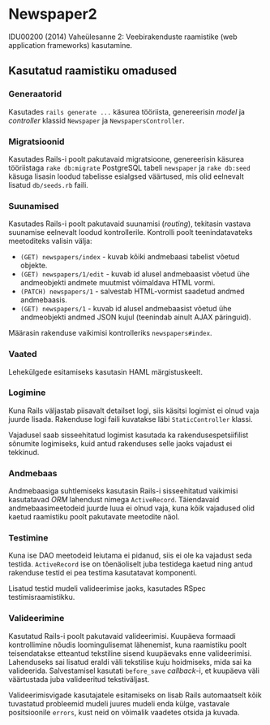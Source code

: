 # Newspaper2

IDU00200 (2014) Vaheülesanne 2: Veebirakenduste raamistike (web application frameworks) kasutamine.


## Kasutatud raamistiku omadused


### Generaatorid

Kasutades `rails generate ...` käsurea tööriista, genereerisin *model* ja *controller* klassid
`Newspaper` ja `NewspapersController`.


### Migratsioonid

Kasutades Rails-i poolt pakutavaid migratsioone, genereerisin käsurea tööriistaga `rake db:migrate`
PostgreSQL tabeli `newspaper` ja `rake db:seed` käsuga lisasin loodud tabelisse esialgsed väärtused,
mis olid eelnevalt lisatud `db/seeds.rb` faili.


### Suunamised

Kasutades Rails-i poolt pakutavaid suunamisi (*routing*), tekitasin vastava suunamise eelnevalt loodud
kontrollerile. Kontrolli poolt teenindatavateks meetoditeks valisin välja:

  * `(GET) newspapers/index` - kuvab kõiki andmebaasi tabelist võetud objekte.
  * `(GET) newspapers/1/edit` - kuvab id alusel andmebaasist võetud ühe andmeobjekti andmete
    muutmist võimaldava HTML vormi.
  * `(PATCH) newspapers/1` - salvestab HTML-vormist saadetud andmed andmebaasis.
  * `(GET) newspapers/1` - kuvab id alusel andmebaasist võetud ühe andmeobjekti andmed JSON kujul
    (teenindab ainult AJAX päringuid).

Määrasin rakenduse vaikimisi kontrolleriks `newspapers#index`.


### Vaated

Lehekülgede esitamiseks kasutasin HAML märgistuskeelt.


### Logimine

Kuna Rails väljastab piisavalt detailset logi, siis käsitsi logimist ei olnud vaja juurde lisada.
Rakenduse logi faili kuvatakse läbi `StaticController` klassi.

Vajadusel saab sisseehitatud logimist kasutada ka rakendusespetsiifilist sõnumite logimiseks, kuid
antud rakenduses selle jaoks vajadust ei tekkinud.


### Andmebaas

Andmebaasiga suhtlemiseks kasutasin Rails-i sisseehitatud vaikimisi kasutatavad *ORM* lahendust
nimega `ActiveRecord`. Täiendavaid andmebaasimeetodeid juurde luua ei olnud vaja, kuna kõik
vajadused olid kaetud raamistiku poolt pakutavate meetodite näol.


### Testimine

Kuna ise DAO meetodeid leiutama ei pidanud, siis ei ole ka vajadust seda testida. `ActiveRecord` ise
on tõenäoliselt juba testidega kaetud ning antud rakenduse testid ei pea testima kasutatavat
komponenti.

Lisatud testid mudeli valideerimise jaoks, kasutades RSpec testimisraamistikku.


### Valideerimine

Kasutatud Rails-i poolt pakutavaid valideerimisi. Kuupäeva formaadi kontrollimine nõudis
loomingulisemat lähenemist, kuna raamistiku poolt teisendatakse etteantud tekstiline sisend
kuupäevaks enne valideerimisi. Lahenduseks sai lisatud eraldi väli tekstilise kuju hoidmiseks, mida
sai ka valideerida. Salvestamisel kasutati `before_save` *callback*-i, et kuupäeva väli väärtustada
juba valideeritud tekstiväljast.

Valideerimisvigade kasutajatele esitamiseks on lisab Rails automaatselt kõik tuvastatud probleemid
mudeli juures mudeli enda külge, vastavale positsioonile `errors`, kust neid on võimalik vaadetes
otsida ja kuvada.
